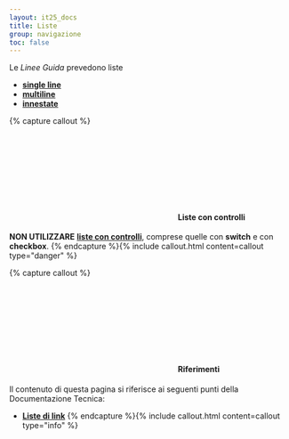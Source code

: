 ```yaml
---
layout: it25_docs
title: Liste
group: navigazione
toc: false
---
```


Le *Linee Guida* prevedono liste
- **[single line](https://italia.github.io/bootstrap-italia/docs/organizzare-i-contenuti/liste/#linea-singola)**
- **[multiline](https://italia.github.io/bootstrap-italia/docs/organizzare-i-contenuti/liste/#multiline-con-icona)**
- **[innestate](https://italia.github.io/bootstrap-italia/docs/organizzare-i-contenuti/liste/#liste-annidate)**

{% capture callout %}
####  <svg class="icon icon-danger icon-lg"><use xlink:href="{{ site.baseurl }}/dist/svg/sprites.svg#it-close-circle"></use></svg> Liste con controlli
**NON UTILIZZARE** **[liste con controlli](https://italia.github.io/bootstrap-italia/docs/organizzare-i-contenuti/liste/#lista-con-controlli)**, comprese quelle con **switch** e con **checkbox**.
{% endcapture %}{% include callout.html content=callout type="danger" %}

{% capture callout %}
####  <svg class="icon icon-info icon-lg"><use xlink:href="{{ site.baseurl }}/dist/svg/sprites.svg#it-info-circle"></use></svg> Riferimenti
Il contenuto di questa pagina si riferisce ai seguenti punti della Documentazione Tecnica:
- **[Liste di link](https://italia.github.io/bootstrap-italia/docs/organizzare-i-contenuti/liste/#liste-per-men%C3%B9-di-navigazione)**
{% endcapture %}{% include callout.html content=callout type="info" %}
